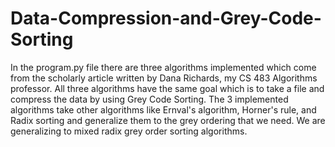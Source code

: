# Data-Compression-and-Grey-Code-Sorting

In the program.py file there are three algorithms implemented which come from the scholarly article 
written by Dana Richards, my CS 483 Algorithms professor. All three algorithms have the same goal 
which is to take a file and compress the data by using Grey Code Sorting. The 3 implemented algorithms take 
other algorithms like Ernval's algorithm, Horner's rule, and Radix sorting and generalize them 
to the grey ordering that we need. We are generalizing to mixed radix grey order sorting algorithms.
